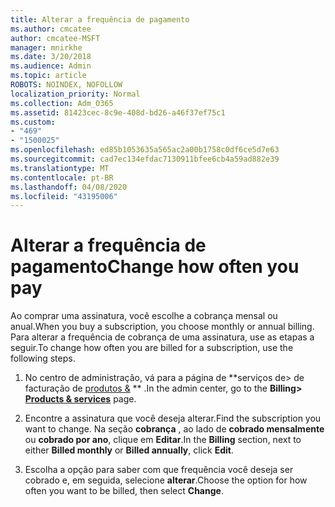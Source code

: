 ```yaml
---
title: Alterar a frequência de pagamento
ms.author: cmcatee
author: cmcatee-MSFT
manager: mnirkhe
ms.date: 3/20/2018
ms.audience: Admin
ms.topic: article
ROBOTS: NOINDEX, NOFOLLOW
localization_priority: Normal
ms.collection: Adm_O365
ms.assetid: 81423cec-8c9e-408d-bd26-a46f37ef75c1
ms.custom:
- "469"
- "1500025"
ms.openlocfilehash: ed85b1053635a565ac2a00b1758c0df6ce5d7e63
ms.sourcegitcommit: cad7ec134efdac7130911bfee6cb4a59ad882e39
ms.translationtype: MT
ms.contentlocale: pt-BR
ms.lasthandoff: 04/08/2020
ms.locfileid: "43195006"
---
```

# <a name="change-how-often-you-pay"></a><span data-ttu-id="a618a-102">Alterar a frequência de pagamento</span><span class="sxs-lookup"><span data-stu-id="a618a-102">Change how often you pay</span></span>

<span data-ttu-id="a618a-103">Ao comprar uma assinatura, você escolhe a cobrança mensal ou anual.</span><span class="sxs-lookup"><span data-stu-id="a618a-103">When you buy a subscription, you choose monthly or annual billing.</span></span> <span data-ttu-id="a618a-104">Para alterar a frequência de cobrança de uma assinatura, use as etapas a seguir.</span><span class="sxs-lookup"><span data-stu-id="a618a-104">To change how often you are billed for a subscription, use the following steps.</span></span>

1. <span data-ttu-id="a618a-105">No centro de administração, vá para a página de \*\*serviços de> de facturação de [produtos &](https://go.microsoft.com/fwlink/p/?linkid=842054) \*\* .</span><span class="sxs-lookup"><span data-stu-id="a618a-105">In the admin center, go to the **Billing> [Products & services](https://go.microsoft.com/fwlink/p/?linkid=842054)** page.</span></span>

2. <span data-ttu-id="a618a-106">Encontre a assinatura que você deseja alterar.</span><span class="sxs-lookup"><span data-stu-id="a618a-106">Find the subscription you want to change.</span></span> <span data-ttu-id="a618a-107">Na seção **cobrança** , ao lado de **cobrado mensalmente** ou **cobrado por ano**, clique em **Editar**.</span><span class="sxs-lookup"><span data-stu-id="a618a-107">In the **Billing** section, next to either **Billed monthly** or **Billed annually**, click **Edit**.</span></span>

3. <span data-ttu-id="a618a-108">Escolha a opção para saber com que frequência você deseja ser cobrado e, em seguida, selecione **alterar**.</span><span class="sxs-lookup"><span data-stu-id="a618a-108">Choose the option for how often you want to be billed, then select **Change**.</span></span>
